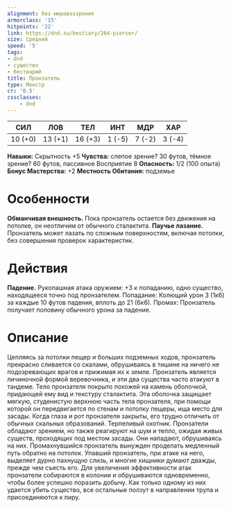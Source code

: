 ```yaml
---
alignment: без мировоззрения
armorclass: '15'
hitpoints: '22'
link: https://dnd.su/bestiary/264-piercer/
size: Средний
speed: '5'
tags:
- dnd
- существо
- бестиарий
title: Пронзатель
type: Монстр
cr: '0.5'
cssclasses:
    - dnd
---
```



| СИЛ | ЛОВ | ТЕЛ | ИНТ | МДР | ХАР |
|---|---|---|---|---|---|
| 10 (+0) | 13 (+1) | 16 (+3) | 1 (-5) | 7 (-2) | 3 (-4) |
**Навыки:** Скрытность +5
**Чувства:** слепое зрение? 30 футов, тёмное зрение? 60 футов, пассивное Восприятие 8
**Опасность:** 1/2 (100 опыта)
**Бонус Мастерства:** +2
**Местность Обитания:** подземье


# Особенности
**Обманчивая внешность.** Пока пронзатель остается без движения на потолке, он неотличим от обычного сталактита.
**Паучье лазание.** Пронзатель может лазать по сложным поверхностям, включая потолки, без совершения проверок характеристик.


# Действия
**Падение.** Рукопашная атака оружием: +3 к попаданию, одно существо, находящееся точно под пронзателем. Попадание: Колющий урон 3 (1к6) за каждые 10 футов падения, вплоть до 21 (6к6). Промах: Пронзатель получает половину обычного урона за падение.


# Описание
Цепляясь за потолки пещер и больших подземных ходов, пронзатель прекрасно сливается со скалами, обрушиваясь в тишине на ничего не подозревающих врагов и прижимая их к земле. Пронзатель является личиночной формой веревочника, и эти два существа часто атакуют в тандеме. Тело пронзателя покрыто похожей на камень оболочкой, придающей ему вид и текстуру сталактита. Эта оболочка защищает мягкую, студенистую верхнюю часть тела пронзателя, при помощи которой он передвигается по стенам и потолку пещеры, ища место для засады. Когда глаза и рот пронзателя закрыты, его трудно отличить от обычных скальных образований. Терпеливый охотник. Пронзатели обладают зрением, но также реагируют на шум и тепло, ожидая живых существ, проходящих под местом засады. Они нападают, обрушиваясь на них. Промахнувшийся пронзатель вынужден проделать медленный путь обратно на потолок. Упавший пронзатель, при атаке на него, выделяет дурно пахнущую слизь, и многие хищники думают дважды, прежде чем съесть его. Для увеличения эффективности атак пронзатели собираются в колонии и обрушиваются одновременно, чтобы более успешно поразить добычу. Как только одному из них удается убить существо, все остальные ползут в направлении трупа и присоединяются к пиру.